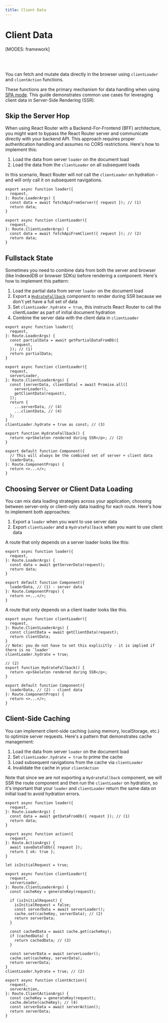 ```yaml
---
title: Client Data
---
```


# Client Data

[MODES: framework]

<br/>
<br/>

You can fetch and mutate data directly in the browser using `clientLoader` and `clientAction` functions.

These functions are the primary mechanism for data handling when using [SPA mode][spa]. This guide demonstrates common use cases for leveraging client data in Server-Side Rendering (SSR).

## Skip the Server Hop

When using React Router with a Backend-For-Frontend (BFF) architecture, you might want to bypass the React Router server and communicate directly with your backend API. This approach requires proper authentication handling and assumes no CORS restrictions. Here's how to implement this:

1. Load the data from server `loader` on the document load
2. Load the data from the `clientLoader` on all subsequent loads

In this scenario, React Router will _not_ call the `clientLoader` on hydration - and will only call it on subsequent navigations.

```tsx lines=[4,11]
export async function loader({
  request,
}: Route.LoaderArgs) {
  const data = await fetchApiFromServer({ request }); // (1)
  return data;
}

export async function clientLoader({
  request,
}: Route.ClientLoaderArgs) {
  const data = await fetchApiFromClient({ request }); // (2)
  return data;
}
```

## Fullstack State

Sometimes you need to combine data from both the server and browser (like IndexedDB or browser SDKs) before rendering a component. Here's how to implement this pattern:

1. Load the partial data from server `loader` on the document load
2. Export a [`HydrateFallback`][hydratefallback] component to render during SSR because we don't yet have a full set of data
3. Set `clientLoader.hydrate = true`, this instructs React Router to call the clientLoader as part of initial document hydration
4. Combine the server data with the client data in `clientLoader`

```tsx lines=[4-6,19-20,23,26]
export async function loader({
  request,
}: Route.LoaderArgs) {
  const partialData = await getPartialDataFromDb({
    request,
  }); // (1)
  return partialData;
}

export async function clientLoader({
  request,
  serverLoader,
}: Route.ClientLoaderArgs) {
  const [serverData, clientData] = await Promise.all([
    serverLoader(),
    getClientData(request),
  ]);
  return {
    ...serverData, // (4)
    ...clientData, // (4)
  };
}
clientLoader.hydrate = true as const; // (3)

export function HydrateFallback() {
  return <p>Skeleton rendered during SSR</p>; // (2)
}

export default function Component({
  // This will always be the combined set of server + client data
  loaderData,
}: Route.ComponentProps) {
  return <>...</>;
}
```

## Choosing Server or Client Data Loading

You can mix data loading strategies across your application, choosing between server-only or client-only data loading for each route. Here's how to implement both approaches:

1. Export a `loader` when you want to use server data
2. Export `clientLoader` and a `HydrateFallback` when you want to use client data

A route that only depends on a server loader looks like this:

```tsx filename=app/routes/server-data-route.tsx
export async function loader({
  request,
}: Route.LoaderArgs) {
  const data = await getServerData(request);
  return data;
}

export default function Component({
  loaderData, // (1) - server data
}: Route.ComponentProps) {
  return <>...</>;
}
```

A route that only depends on a client loader looks like this.

```tsx filename=app/routes/client-data-route.tsx
export async function clientLoader({
  request,
}: Route.ClientLoaderArgs) {
  const clientData = await getClientData(request);
  return clientData;
}
// Note: you do not have to set this explicitly - it is implied if there is no `loader`
clientLoader.hydrate = true;

// (2)
export function HydrateFallback() {
  return <p>Skeleton rendered during SSR</p>;
}

export default function Component({
  loaderData, // (2) - client data
}: Route.ComponentProps) {
  return <>...</>;
}
```

## Client-Side Caching

You can implement client-side caching (using memory, localStorage, etc.) to optimize server requests. Here's a pattern that demonstrates cache management:

1. Load the data from server `loader` on the document load
2. Set `clientLoader.hydrate = true` to prime the cache
3. Load subsequent navigations from the cache via `clientLoader`
4. Invalidate the cache in your `clientAction`

Note that since we are not exporting a `HydrateFallback` component, we will SSR the route component and then run the `clientLoader` on hydration, so it's important that your `loader` and `clientLoader` return the same data on initial load to avoid hydration errors.

```tsx lines=[4,26,32,39,46]
export async function loader({
  request,
}: Route.LoaderArgs) {
  const data = await getDataFromDb({ request }); // (1)
  return data;
}

export async function action({
  request,
}: Route.ActionArgs) {
  await saveDataToDb({ request });
  return { ok: true };
}

let isInitialRequest = true;

export async function clientLoader({
  request,
  serverLoader,
}: Route.ClientLoaderArgs) {
  const cacheKey = generateKey(request);

  if (isInitialRequest) {
    isInitialRequest = false;
    const serverData = await serverLoader();
    cache.set(cacheKey, serverData); // (2)
    return serverData;
  }

  const cachedData = await cache.get(cacheKey);
  if (cachedData) {
    return cachedData; // (3)
  }

  const serverData = await serverLoader();
  cache.set(cacheKey, serverData);
  return serverData;
}
clientLoader.hydrate = true; // (2)

export async function clientAction({
  request,
  serverAction,
}: Route.ClientActionArgs) {
  const cacheKey = generateKey(request);
  cache.delete(cacheKey); // (4)
  const serverData = await serverAction();
  return serverData;
}
```

[spa]: ../how-to/spa
[hydratefallback]: ../start/framework/route-module#hydratefallback
